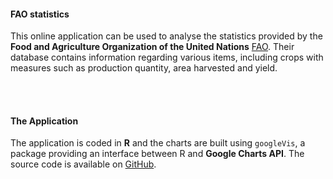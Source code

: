        
#### FAO statistics

This online application can be used to analyse the statistics provided by the **Food and Agriculture Organization of the United Nations** [FAO](http://www.fao.org). Their database contains information regarding various items, including crops with measures such as production quantity, area harvested and yield.    

<br><br>
#### The Application

The application is coded in **R** and the charts are built using ```googleVis```, a package providing an interface between R and **Google Charts API**. The source code is available on [GitHub](https://github.com/angeliflavio).